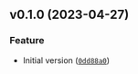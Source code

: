 <!--next-version-placeholder-->

## v0.1.0 (2023-04-27)
### Feature
* Initial version ([`0dd88a0`](https://github.com/siwon12/goggle0/commit/0dd88a06b308c2ef5caebdf283268804ad775ade))
